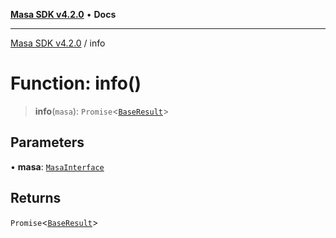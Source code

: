 [**Masa SDK v4.2.0**](../README.md) • **Docs**

***

[Masa SDK v4.2.0](../globals.md) / info

# Function: info()

> **info**(`masa`): `Promise`\<[`BaseResult`](../interfaces/BaseResult.md)\>

## Parameters

• **masa**: [`MasaInterface`](../interfaces/MasaInterface.md)

## Returns

`Promise`\<[`BaseResult`](../interfaces/BaseResult.md)\>
